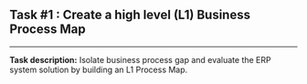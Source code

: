 ## Task #1 : Create a high level (L1) Business Process Map

<hr>

**Task description:** 
Isolate business process gap and evaluate the ERP system solution by building 
an L1 Process Map.

